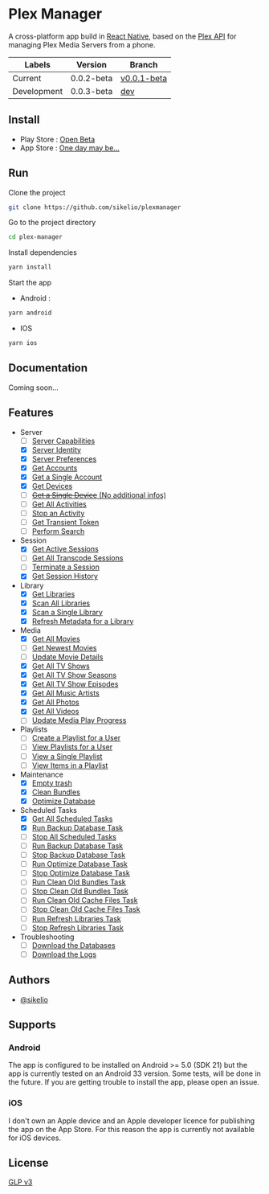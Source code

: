 
# Plex Manager

A cross-platform app build in [React Native](https://reactnative.dev/), based on the [Plex API](https://www.plexopedia.com/plex-media-server/api/) for managing Plex Media Servers from a phone.

| Labels      | Version    | Branch                                                                |
|-------------|------------|-----------------------------------------------------------------------|
| Current     | 0.0.2-beta | [v0.0.1-beta](https://github.com/sikelio/plexmanager/tree/0.0.2-beta) |
| Development | 0.0.3-beta | [dev](https://github.com/sikelio/plexmanager/tree/dev)                |

## Install

- Play Store : [Open Beta](https://play.google.com/store/apps/details?id=wtf.plexmanager)
- App Store : [One day may be...](#ios)
## Run

Clone the project

```bash
git clone https://github.com/sikelio/plexmanager
```

Go to the project directory

```bash
cd plex-manager
```

Install dependencies

```bash
yarn install
```

Start the app

- Android :
```bash
yarn android
```

- IOS
```bash
yarn ios
```

## Documentation

Coming soon...

## Features

- Server
    - [ ] [Server Capabilities](https://github.com/sikelio/plexmanager/issues/1)
    - [X] [Server Identity](https://github.com/sikelio/plexmanager/issues/2)
    - [X] [Server Preferences](https://github.com/sikelio/plexmanager/issues/3)
    - [X] [Get Accounts](https://github.com/sikelio/plexmanager/issues/4)
    - [X] [Get a Single Account](https://github.com/sikelio/plexmanager/issues/4)
    - [X] [Get Devices](https://github.com/sikelio/plexmanager/issues/5)
    - [ ] [~~Get a Single Device~~ (No additional infos)](https://github.com/sikelio/plexmanager/issues/6)
    - [ ] [Get All Activities](https://github.com/sikelio/plexmanager/issues/7)
    - [ ] [Stop an Activity](https://github.com/sikelio/plexmanager/issues/8)
    - [ ] [Get Transient Token](https://github.com/sikelio/plexmanager/issues/60)
    - [ ] [Perform Search](https://github.com/sikelio/plexmanager/issues/61)
- Session
    - [X] [Get Active Sessions](https://github.com/sikelio/plexmanager/issues/9)
    - [ ] [Get All Transcode Sessions](https://github.com/sikelio/plexmanager/issues/10)
    - [ ] [Terminate a Session](https://github.com/sikelio/plexmanager/issues/11)
    - [X] [Get Session History](https://github.com/sikelio/plexmanager/issues/62)
- Library
    - [X] [Get Libraries](https://github.com/sikelio/plexmanager/issues/12)
    - [X] [Scan All Libraries](https://github.com/sikelio/plexmanager/issues/45)
    - [X] [Scan a Single Library](https://github.com/sikelio/plexmanager/issues/46)
    - [X] [Refresh Metadata for a Library](https://github.com/sikelio/plexmanager/issues/12)
- Media
    - [X] [Get All Movies](https://github.com/sikelio/plexmanager/issues/13)
    - [ ] [Get Newest Movies](https://github.com/sikelio/plexmanager/issues/14)
    - [ ] [Update Movie Details](https://github.com/sikelio/plexmanager/issues/15)
    - [X] [Get All TV Shows](https://github.com/sikelio/plexmanager/issues/16)
    - [X] [Get All TV Show Seasons](https://github.com/sikelio/plexmanager/issues/17)
    - [X] [Get All TV Show Episodes](https://github.com/sikelio/plexmanager/issues/18)
    - [X] [Get All Music Artists](https://github.com/sikelio/plexmanager/issues/19)
    - [X] [Get All Photos](https://github.com/sikelio/plexmanager/issues/20)
    - [X] [Get All Videos](https://github.com/sikelio/plexmanager/issues/21)
    - [ ] [Update Media Play Progress](https://github.com/sikelio/plexmanager/issues/22)
- Playlists
    - [ ] [Create a Playlist for a User](https://github.com/sikelio/plexmanager/issues/63)
    - [ ] [View Playlists for a User](https://github.com/sikelio/plexmanager/issues/23)
    - [ ] [View a Single Playlist](https://github.com/sikelio/plexmanager/issues/24)
    - [ ] [View Items in a Playlist](https://github.com/sikelio/plexmanager/issues/25)
- Maintenance
    - [X] [Empty trash](https://github.com/sikelio/plexmanager/issues/26)
    - [X] [Clean Bundles](https://github.com/sikelio/plexmanager/issues/27)
    - [X] [Optimize Database](https://github.com/sikelio/plexmanager/issues/28)
- Scheduled Tasks
    - [X] [Get All Scheduled Tasks](https://github.com/sikelio/plexmanager/issues/29)
    - [X] [Run Backup Database Task](https://github.com/sikelio/plexmanager/issues/30)
    - [ ] [Stop All Scheduled Tasks](https://github.com/sikelio/plexmanager/issues/64)
    - [ ] [Run Backup Database Task](https://github.com/sikelio/plexmanager/issues/65)
    - [ ] [Stop Backup Database Task](https://github.com/sikelio/plexmanager/issues/66)
    - [ ] [Run Optimize Database Task](https://github.com/sikelio/plexmanager/issues/67)
    - [ ] [Stop Optimize Database Task](https://github.com/sikelio/plexmanager/issues/68)
    - [ ] [Run Clean Old Bundles Task](https://github.com/sikelio/plexmanager/issues/69)
    - [ ] [Stop Clean Old Bundles Task](https://github.com/sikelio/plexmanager/issues/70)
    - [ ] [Run Clean Old Cache Files Task](https://github.com/sikelio/plexmanager/issues/71)
    - [ ] [Stop Clean Old Cache Files Task](https://github.com/sikelio/plexmanager/issues/72)
    - [ ] [Run Refresh Libraries Task](https://github.com/sikelio/plexmanager/issues/73)
    - [ ] [Stop Refresh Libraries Task](https://github.com/sikelio/plexmanager/issues/74)
- Troubleshooting
    - [ ] [Download the Databases](https://github.com/sikelio/plexmanager/issues/31)
    - [ ] [Download the Logs](https://github.com/sikelio/plexmanager/issues/32)

## Authors

- [@sikelio](https://www.github.com/sikelio)

## Supports

### Android
The app is configured to be installed on Android >= 5.0 (SDK 21) but the app is currently tested on an Android 33 version. Some tests, will be done in the future. If you are getting trouble to install the app, please open an issue.

### iOS
I don't own an Apple device and an Apple developer licence for publishing the app on the App Store. For this reason the app is currently not available for iOS devices.
## License

[GLP v3](https://choosealicense.com/licenses/gpl-3.0/)

